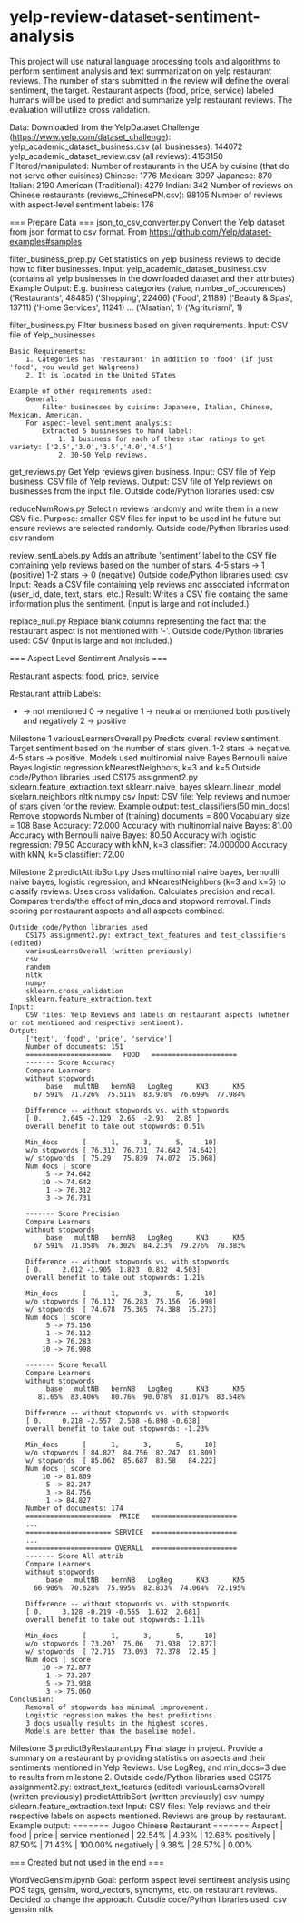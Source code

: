 # yelp-review-dataset-sentiment-analysis

This project will use natural language processing tools and algorithms to perform sentiment analysis and text summarization on yelp restaurant reviews.  The number of stars submitted in the review will define the overall sentiment, the target. Restaurant aspects (food, price, service) labeled humans will be used to predict and summarize yelp restaurant reviews. The evaluation will utilize cross validation. 

Data:
Downloaded from the YelpDataset Challenge (https://www.yelp.com/dataset_challenge):
	yelp_academic_dataset_business.csv (all businesses): 144072 
	yelp_academic_dataset_review.csv (all reviews): 4153150
Filtered/manipulated:
	Number of restaurants in the USA by cuisine (that do not serve other cuisines)
	Chinese: 1776 
	Mexican: 3097
	Japanese: 870
	Italian: 2190
	American (Traditional): 4279
	Indian:  342
	Number of reviews on Chinese restaurants (reviews_ChinesePN.csv): 98105 
	Number of reviews with aspect-level sentiment labels: 176

=== Prepare Data ===
json_to_csv_converter.py
	Convert the Yelp dataset from json format to csv format.
	From https://github.com/Yelp/dataset-examples#samples

filter_business_prep.py
	Get statistics on yelp business reviews to decide how to filter businesses.
	Input:
	    yelp_academic_dataset_business.csv 
	    (contains all yelp businesses in the downloaded dataset and their attributes)
	Example Output:
	    E.g. business categories (value, number_of_occurences)
	        ('Restaurants', 48485)
	        ('Shopping', 22466)
	        ('Food', 21189)
	        ('Beauty & Spas', 13711)
	        ('Home Services', 11241)
	        ...
	        ('Alsatian', 1)
	        ('Agriturismi', 1)

filter_business.py
	Filter business based on given requirements.
	Input: CSV file of Yelp_businesses

	Basic Requirements:
	    1. Categories has 'restaurant' in addition to 'food' (if just 'food', you would get Walgreens)
	    2. It is located in the United STates
	    
	Example of other requirements used:
	    General:
	        Filter businesses by cuisine: Japanese, Italian, Chinese, Mexican, American.
	    For aspect-level sentiment analysis:
	        Extracted 5 businesses to hand label:
	            1. 1 business for each of these star ratings to get variety: ['2.5','3.0','3.5','4.0','4.5']
	            2. 30-50 Yelp reviews.

get_reviews.py
	Get Yelp reviews given business.
	Input:
	    CSV file of Yelp business.
	    CSV file of Yelp reviews.
	Output:
	    CSV file of Yelp reviews on businesses from the input file.
	Outside code/Python libraries used:
		csv

reduceNumRows.py
	Select n reviews randomly and write them in a new CSV file.
	Purpose: smaller CSV files for input to be used int he future but 
	    ensure reviews are selected randomly.
	Outside code/Python libraries used:
		csv
		random	    

review_sentLabels.py
	Adds an attribute 'sentiment' label to the CSV file containing yelp reviews based on the number of stars.
	4-5 stars -> 1 (positive)
	1-2 stars -> 0 (negative)
	Outside code/Python libraries used:
		csv
	Input:
		Reads a CSV file containing yelp reviews and associated information (user_id, date, text, stars, etc.)
	Result:
		Writes a CSV file containg the same information plus the sentiment.
	(Input is large and not included.)

replace_null.py
	Replace blank columns representing the fact that the restaurant aspect is not mentioned with '-'.
	Outside code/Python libraries used:
		CSV
	(Input is large and not included.)

=== Aspect Level Sentiment Analysis ===

Restaurant aspects: food, price, service

Restaurant attrib Labels:
- -> not mentioned
0 -> negative
1 -> neutral or mentioned both positively and negatively
2 -> positive



Milestone 1
variousLearnersOverall.py
	Predicts overall review sentiment. Target sentiment based on the number of stars given.
	    1-2 stars -> negative.
	    4-5 stars -> positive.
	Models used
		multinomial naive Bayes
        Bernoulli naive Bayes
        logistic regression
        kNearestNeighbors, k=3 and k=5
    Outside code/Python libraries used
    	CS175 assignment2.py
    	sklearn.feature_extraction.text
    	sklearn.naive_bayes
		sklearn.linear_model
		skelarn.neighbors
    	nltk
    	numpy
    	csv
	Input:
		CSV file: Yelp reviews and number of stars given for the review.
	Example output:
		test_classifiers(50 min_docs)
		Remove stopwords
		Number of (training) documents = 800
		Vocabulary size = 108
		        Base Accuracy: 72.000
		        Accuracy with multinomial naive Bayes: 81.00
		        Accuracy with Bernoulli naive Bayes: 80.50
		        Accuracy with logistic regression: 79.50
		        Accuracy with kNN, k=3 classifier: 74.000000
		        Accuracy with kNN, k=5 classifier: 72.00

Milestone 2
predictAttribSort.py
	Uses multinomial naive bayes, bernoulli naive bayes, logistic regression, and kNearestNeighbors (k=3 and k=5) to classify reviews.
	Uses cross validation.
	Calculates precision and recall.
	Compares trends/the effect of min_docs and stopword removal.
	Finds scoring per restaurant aspects and all aspects combined.
	
	Outside code/Python libraries used
	    CS175 assignment2.py: extract_text_features and test_classifiers (edited)
	    variousLearnsOverall (written previously)
	    csv
	    random
	    nltk
	    numpy
	    sklearn.cross_validation
	    sklearn.feature_extraction.text
	Input:
		CSV files: Yelp Reviews and labels on restaurant aspects (whether or not mentioned and respective sentiment).
	Output:
		['text', 'food', 'price', 'service']
		Number of documents: 151
		=====================   FOOD   =====================
		------- Score Accuracy
		Compare Learners
		without stopwords
		     base   multNB   bernNB   LogReg      KN3      KN5
		  67.591%  71.726%  75.511%  83.978%  76.699%  77.984%

		Difference -- without stopwords vs. with stopwords
		[ 0.     2.645 -2.129  2.65  -2.93   2.85 ]
		overall benefit to take out stopwords: 0.51%

		Min_docs      [      1,      3,      5,     10]
		w/o stopwords [ 76.312  76.731  74.642  74.642]
		w/ stopwords  [ 75.29   75.839  74.072  75.068]
		Num docs | score
		     5 -> 74.642
		    10 -> 74.642
		     1 -> 76.312
		     3 -> 76.731

		------- Score Precision
		Compare Learners
		without stopwords
		     base   multNB   bernNB   LogReg      KN3      KN5
		  67.591%  71.058%  76.302%  84.213%  79.276%  78.383%

		Difference -- without stopwords vs. with stopwords
		[ 0.     2.012 -1.905  1.823  0.832  4.503]
		overall benefit to take out stopwords: 1.21%

		Min_docs      [      1,      3,      5,     10]
		w/o stopwords [ 76.112  76.283  75.156  76.998]
		w/ stopwords  [ 74.678  75.365  74.388  75.273]
		Num docs | score
		     5 -> 75.156
		     1 -> 76.112
		     3 -> 76.283
		    10 -> 76.998

		------- Score Recall
		Compare Learners
		without stopwords
		     base   multNB   bernNB   LogReg      KN3      KN5
		   81.65%  83.406%   80.76%  90.078%  81.017%  83.548%

		Difference -- without stopwords vs. with stopwords
		[ 0.     0.218 -2.557  2.508 -6.898 -0.638]
		overall benefit to take out stopwords: -1.23%

		Min_docs      [      1,      3,      5,     10]
		w/o stopwords [ 84.827  84.756  82.247  81.809]
		w/ stopwords  [ 85.062  85.687  83.58   84.222]
		Num docs | score
		    10 -> 81.809
		     5 -> 82.247
		     3 -> 84.756
		     1 -> 84.827
		Number of documents: 174
		=====================  PRICE   =====================
		...
		===================== SERVICE  =====================
		...
		===================== OVERALL  =====================
		------- Score All attrib
		Compare Learners
		without stopwords
		     base   multNB   bernNB   LogReg      KN3      KN5
		  66.906%  70.628%  75.995%  82.833%  74.064%  72.195%

		Difference -- without stopwords vs. with stopwords
		[ 0.     3.128 -0.219 -0.555  1.632  2.681]
		overall benefit to take out stopwords: 1.11%

		Min_docs      [      1,      3,      5,     10]
		w/o stopwords [ 73.207  75.06   73.938  72.877]
		w/ stopwords  [ 72.715  73.093  72.378  72.45 ]
		Num docs | score
		    10 -> 72.877
		     1 -> 73.207
		     5 -> 73.938
		     3 -> 75.060
	Conclusion:
	    Removal of stopwords has minimal improvement.
	    Logistic regression makes the best predictions.
	    3 docs usually results in the highest scores.
	    Models are better than the baseline model.

Milestone 3
predictByRestaurant.py 
	Final stage in project.
	Provide a summary on a restaurant by providing statistics
	on aspects and their sentiments mentioned in Yelp Reviews.
	Use LogReg, and  min_docs=3 due to results from milestone 2.
	Outside code/Python libraries used
	    CS175 assignment2.py: extract_text_features (edited)
	    variousLearnsOverall (written previously)
	    predictAttribSort (written previously)
	    csv
	    numpy
	    sklearn.feature_extraction.text
	Input:
		CSV files: Yelp reviews and their respective labels on aspects mentioned.
		Reviews are group by restaurant.
	Example output:
		======= Jugoo Chinese Restaurant =======
		    Aspect |     food |    price |  service
		mentioned  |   22.54% |    4.93% |   12.68%
		positively |   87.50% |   71.43% |  100.00%
		negatively |    9.38% |   28.57% |    0.00%

	            
=== Created but not used in the end ===

WordVecGensim.ipynb
	Goal: perform aspect level sentiment analysis using POS tags, gensim, word_vectors, synonyms, etc. on restaurant reviews. 
	Decided to change the approach.
	Outsdie code/Python libraries used:
		csv
		gensim
		nltk


